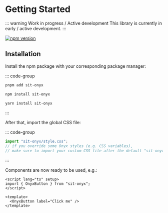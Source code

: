 # Getting Started

::: warning Work in progress / Active development
This library is currently in early / active development.
:::

<div class="external-link--hide">

[![npm version](https://badge.fury.io/js/sit-onyx.svg)](https://www.npmjs.com/package/sit-onyx)

</div>

## Installation

<!--
Make sure that this chapter is kept up to date with installation steps in
packages/sit-onyx/README.md file.
 -->

Install the npm package with your corresponding package manager:

::: code-group

```sh [pnpm]
pnpm add sit-onyx
```

```sh [npm]
npm install sit-onyx
```

```sh [yarn]
yarn install sit-onyx
```

:::

After that, import the global CSS file:

::: code-group

```ts [main.ts]
import "sit-onyx/style.css";
// if you override some Onyx styles (e.g. CSS variables),
// make sure to import your custom CSS file after the default "sit-onyx/style.css"
```

:::

Components are now ready to be used, e.g.:

```vue
<script lang="ts" setup>
import { OnyxButton } from "sit-onyx";
</script>

<template>
  <OnyxButton label="Click me" />
</template>
```

